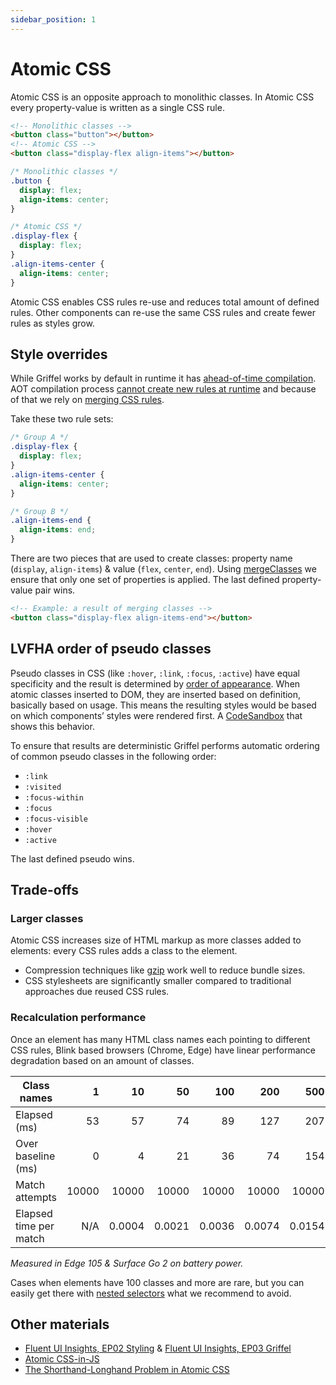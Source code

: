 ```yaml
---
sidebar_position: 1
---
```


# Atomic CSS

Atomic CSS is an opposite approach to monolithic classes. In Atomic CSS every property-value is written as a single CSS rule.

```html
<!-- Monolithic classes -->
<button class="button"></button>
<!-- Atomic CSS -->
<button class="display-flex align-items"></button>
```

```css
/* Monolithic classes */
.button {
  display: flex;
  align-items: center;
}

/* Atomic CSS */
.display-flex {
  display: flex;
}
.align-items-center {
  align-items: center;
}
```

Atomic CSS enables CSS rules re-use and reduces total amount of defined rules. Other components can re-use the same CSS rules and create fewer rules as styles grow.

## Style overrides

While Griffel works by default in runtime it has [ahead-of-time compilation](/react/ahead-of-time-compilation/introduction). AOT compilation process [cannot create new rules at runtime](/react/guides/limitations) and because of that we rely on [merging CSS rules](/react/api/merge-classes).

Take these two rule sets:

```css
/* Group A */
.display-flex {
  display: flex;
}
.align-items-center {
  align-items: center;
}

/* Group B */
.align-items-end {
  align-items: end;
}
```

There are two pieces that are used to create classes: property name (`display`, `align-items`) & value (`flex`, `center`, `end`). Using [mergeClasses](/react/api/merge-classes) we ensure that only one set of properties is applied. The last defined property-value pair wins.

```html
<!-- Example: a result of merging classes -->
<button class="display-flex align-items-end"></button>
```

## LVFHA order of pseudo classes

Pseudo classes in CSS (like `:hover`, `:link`, `:focus`, `:active`) have equal specificity and the result is determined by [order of appearance](https://developer.mozilla.org/en-US/docs/Learn/CSS/Building_blocks/Cascade_and_inheritance#understanding_the_cascade).
When atomic classes inserted to DOM, they are inserted based on definition, basically based on usage. This means the resulting styles would be based on which components’ styles were rendered first. A [CodeSandbox](https://codesandbox.io/s/lvfha-puzzle-ihbict) that shows this behavior.

To ensure that results are deterministic Griffel performs automatic ordering of common pseudo classes in the following order:

- `:link`
- `:visited`
- `:focus-within`
- `:focus`
- `:focus-visible`
- `:hover`
- `:active`

The last defined pseudo wins.

## Trade-offs

### Larger classes

Atomic CSS increases size of HTML markup as more classes added to elements: every CSS rules adds a class to the element.

- Compression techniques like [gzip](https://en.wikipedia.org/wiki/HTTP_compression) work well to reduce bundle sizes.
- CSS stylesheets are significantly smaller compared to traditional approaches due reused CSS rules.

### Recalculation performance

Once an element has many HTML class names each pointing to different CSS rules, Blink based browsers (Chrome, Edge) have linear performance degradation based on an amount of classes.

| Class names            |     1 |     10 |     50 |    100 |    200 |    500 | 1000   |
| ---------------------- | ----: | -----: | -----: | -----: | -----: | -----: | ------ |
| Elapsed (ms)           |    53 |     57 |     74 |     89 |    127 |    207 | 372    |
| Over baseline (ms)     |     0 |      4 |     21 |     36 |     74 |    154 | 319    |
| Match attempts         | 10000 |  10000 |  10000 |  10000 |  10000 |  10000 | 10000  |
| Elapsed time per match |   N/A | 0.0004 | 0.0021 | 0.0036 | 0.0074 | 0.0154 | 0.0319 |

_Measured in Edge 105 & Surface Go 2 on battery power._

Cases when elements have 100 classes and more are rare, but you can easily get there with [nested selectors](/react/api/make-styles#nesting-selector) what we recommend to avoid.

## Other materials

- [Fluent UI Insights, EP02 Styling](https://www.youtube.com/watch?v=a8TFywbXBt0) & [Fluent UI Insights, EP03 Griffel](https://www.youtube.com/watch?v=edyW7t-rIUU)
- [Atomic CSS-in-JS](https://sebastienlorber.com/atomic-css-in-js)
- [The Shorthand-Longhand Problem in Atomic CSS](https://weser.io/blog/the-shorthand-longhand-problem-in-atomic-css)
